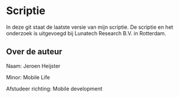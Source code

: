 Scriptie
========
In deze git staat de laatste versie van mijn scriptie. De scriptie en het onderzoek is uitgevoegd bij Lunatech Research B.V. in Rotterdam.

Over de auteur
--------
Naam: Jeroen Heijster

Minor: Mobile Life

Afstudeer richting: Mobile development

